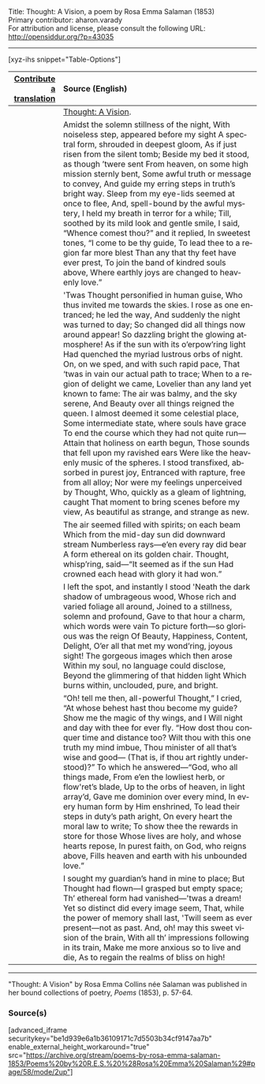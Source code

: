 <html>
<head></head>
<body>
Title: Thought: A Vision, a poem by Rosa Emma Salaman (1853)<br />
Primary contributor: aharon.varady<br />
For attribution and license, please consult the following URL: <a href="http://opensiddur.org/?p=43035">http://opensiddur.org/?p=43035</a>
<p />
<hr />

[xyz-ihs snippet="Table-Options"]<table style="margin-left: auto; margin-right: auto;" class="draggable">
<thead><tr><th id="x" style="text-align: right;"><a href="/translate/" target="_blank" rel="noopener">Contribute a translation</a></th><th style="text-align: left;">Source (English)</th></tr></thead>
<tbody>
<tr><td style="vertical-align:top;">
<div class="liturgy" lang="he" style="text-align: right;">

</div></td>

<td style="vertical-align:top;">
<div class="english" lang="en" style="text-align: left;">
<u>Thought: A Vision</u>. 
</div></td></tr>


<tr><td style="vertical-align:top;">
<div class="liturgy" lang="he" style="text-align: right;">

</div></td>

<td style="vertical-align:top;">
<div class="english" lang="en" style="text-align: left;">
Amidst the solemn stillness of the night, 
With noiseless step, appeared before my sight 
A spectral form, shrouded in deepest gloom, 
As if just risen from the silent tomb; 
Beside my bed it stood, as though ’twere sent 
From heaven, on some high mission sternly bent, 
Some awful truth or message to convey, 
And guide my erring steps in truth’s bright way. 
Sleep from my eye-lids seemed at once to flee, 
And, spell-bound by the awful mystery, 
I held my breath in terror for a while; 
Till, soothed by its mild look and gentle smile, 
I said, “Whence comest thou?” and it replied, 
In sweetest tones, “I come to be thy guide, 
To lead thee to a region far more blest 
Than any that thy feet have ever prest, 
To join the band of kindred souls above, 
Where earthly joys are changed to heavenly love.” 
</div></td></tr>


<tr><td style="vertical-align:top;">
<div class="liturgy" lang="he" style="text-align: right;">

</div></td>

<td style="vertical-align:top;">
<div class="english" lang="en" style="text-align: left;">
'Twas Thought personified in human guise, 
Who thus invited me towards the skies. 
I rose as one entranced; he led the way, 
And suddenly the night was turned to day; 
So changed did all things now around appear! 
So dazzling bright the glowing atmosphere! 
As if the sun with its o’erpow’ring light 
Had quenched the myriad lustrous orbs of night. 
On, on we sped, and with such rapid pace, 
That ‘twas in vain our actual path to trace; 
When to a region of delight we came, 
Lovelier than any land yet known to fame: 
The air was balmy, and the sky serene, 
And Beauty over all things reigned the queen. 
I almost deemed it some celestial place, 
Some intermediate state, where souls have grace 
To end the course which they had not quite run— 
Attain that holiness on earth begun, 
Those sounds that fell upon my ravished ears 
Were like the heavenly music of the spheres. 
I stood transfixed, absorbed in purest joy, 
Entranced with rapture, free from all alloy; 
Nor were my feelings unperceived by Thought, 
Who, quickly as a gleam of lightning, caught 
That moment to bring scenes before my view, 
As beautiful as strange, and strange as new. 
</div></td></tr>


<tr><td style="vertical-align:top;">
<div class="liturgy" lang="he" style="text-align: right;">

</div></td>

<td style="vertical-align:top;">
<div class="english" lang="en" style="text-align: left;">
The air seemed filled with spirits; on each beam 
Which from the mid-day sun did downward stream 
Numberless rays—e’en every ray did bear 
A form ethereal on its golden chair. 
Thought, whisp’ring, said—“It seemed as if the sun 
Had crowned each head with glory it had won.”
</div></td></tr>


<tr><td style="vertical-align:top;">
<div class="liturgy" lang="he" style="text-align: right;">

</div></td>

<td style="vertical-align:top;">
<div class="english" lang="en" style="text-align: left;">
I left the spot, and instantly I stood 
'Neath the dark shadow of umbrageous wood, 
Whose rich and varied foliage all around, 
Joined to a stillness, solemn and profound, 
Gave to that hour a charm, which words were vain 
To picture forth—so glorious was the reign 
Of Beauty, Happiness, Content, Delight, 
O’er all that met my wond’ring, joyous sight! 
The gorgeous images which then arose 
Within my soul, no language could disclose, 
Beyond the glimmering of that hidden light 
Which burns within, unclouded, pure, and bright. 
</div></td></tr>


<tr><td style="vertical-align:top;">
<div class="liturgy" lang="he" style="text-align: right;">

</div></td>

<td style="vertical-align:top;">
<div class="english" lang="en" style="text-align: left;">
“Oh! tell me then, all-powerful Thought,” I cried, 
“At whose behest hast thou become my guide? 
Show me the magic of thy wings, and I 
Will night and day with thee for ever fly. 
“How dost thou conquer time and distance too? 
Wilt thou with this one truth my mind imbue, 
Thou minister of all that’s wise and good— 
(That is, if thou art rightly understood)?” 
To which he answered—“God, who all things made, 
From e’en the lowliest herb, or flow'ret’s blade, 
Up to the orbs of heaven, in light array’d, 
Gave me dominion over every mind, 
In every human form by Him enshrined, 
To lead their steps in duty’s path aright, 
On every heart the moral law to write; 
To show thee the rewards in store for those 
Whose lives are holy, and whose hearts repose, 
In purest faith, on God, who reigns above, 
Fills heaven and earth with his unbounded love.” 
</div></td></tr>


<tr><td style="vertical-align:top;">
<div class="liturgy" lang="he" style="text-align: right;">

</div></td>

<td style="vertical-align:top;">
<div class="english" lang="en" style="text-align: left;">
I sought my guardian’s hand in mine to place; 
But Thought had flown—I grasped but empty space; 
Th’ ethereal form had vanished—'twas a dream! 
Yet so distinct did every image seem, 
That, while the power of memory shall last, 
'Twill seem as ever present—not as past. 
And, oh! may this sweet vision of the brain, 
With all th’ impressions following in its train, 
Make me more anxious so to live and die, 
As to regain the realms of bliss on high! 
</div></td></tr>
</tbody></table>

<hr />

"Thought: A Vision" by Rosa Emma Collins née Salaman was published in her bound collections of poetry, <em>Poems</em> (1853), p. 57-64.

<h3>Source(s)</h3>

[advanced_iframe securitykey="be1d939e6a1b36109171c7d5503b34cf9147aa7b" enable_external_height_workaround="true" src="https://archive.org/stream/poems-by-rosa-emma-salaman-1853/Poems%20by%20R.E.S.%20%28Rosa%20Emma%20Salaman%29#page/58/mode/2up"]

&nbsp;

</body>
</html>